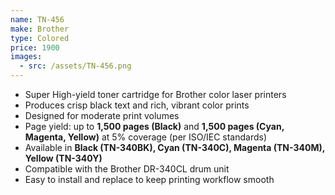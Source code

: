 ```yaml
---
name: TN-456
make: Brother
type: Colored
price: 1900
images:
  - src: /assets/TN-456.png
---
```


* Super High-yield toner cartridge for Brother color laser printers
* Produces crisp black text and rich, vibrant color prints
* Designed for moderate print volumes
* Page yield: up to **1,500 pages (Black)** and **1,500 pages (Cyan, Magenta, Yellow)** at 5% coverage (per ISO/IEC standards)
* Available in **Black (TN-340BK), Cyan (TN-340C), Magenta (TN-340M), Yellow (TN-340Y)**
* Compatible with the Brother DR-340CL drum unit
* Easy to install and replace to keep printing workflow smooth
